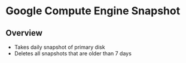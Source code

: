 # Google Compute Engine Snapshot

## Overview
* Takes daily snapshot of primary disk
* Deletes all snapshots that are older than 7 days
